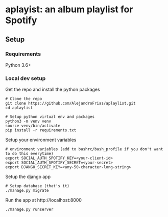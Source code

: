 # aplayist: an album playlist for Spotify

## Setup

### Requirements

Python 3.6+

### Local dev setup

Get the repo and install the python packages
```
# Clone the repo
git clone https://github.com/AlejandroFrias/aplaylist.git
cd aplaylist

# Setup python virtual env and packages
python3 -m venv venv
source venv/bin/activate
pip install -r requirements.txt
```

Setup your environment variables
```
# environment variables (add to bashrc/bash_profile if you don't want to do this everytime)
export SOCIAL_AUTH_SPOTIFY_KEY=<your-client-id>
export SOCIAL_AUTH_SPOTIFY_SECRET=<your-secret>
export DJANGO_SECRET_KEY=<any-50-character-long-string>
```

Setup the django app
```
# Setup database (that's it)
./manage.py migrate
```

Run the app at http://localhost:8000
```
./manage.py runserver
```
